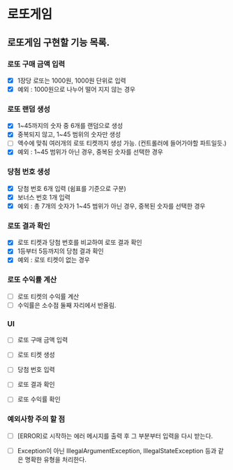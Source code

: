 # 로또게임

## 로또게임 구현할 기능 목록.

### 로또 구매 금액 입력
- [x] 1장당 로또는 1000원, 1000원 단위로 입력
- [x] 예외 : 1000원으로 나누어 떨어 지지 않는 경우

### 로또 랜덤 생성
- [x] 1~45까지의 숫자 중 6개를 랜덤으로 생성
- [x] 중복되지 않고, 1~45 범위의 숫자만 생성
- [ ] 액수에 맞춰 여러개의 로또 티켓까지 생성 가능. (컨트롤러에 들어가야할 파트일듯.)
- [x] 예외 : 1~45 범위가 아닌 경우, 중복된 숫자를 선택한 경우

### 당첨 번호 생성
- [x] 당첨 번호 6개 입력 (쉼표를 기준으로 구분)
- [x] 보너스 번호 1개 입력
- [x] 예외 : 총 7개의 숫자가 1~45 범위가 아닌 경우, 중복된 숫자를 선택한 경우

### 로또 결과 확인
- [x] 로또 티켓과 당첨 번호를 비교하여 로또 결과 확인
- [x] 1등부터 5등까지의 당첨 결과 확인
- [x] 예외 : 로또 티켓이 없는 경우

### 로또 수익률 계산
- [ ] 로또 티켓의 수익률 계산
- [ ] 수익률은 소수점 둘째 자리에서 반올림.

### UI
- [ ] 로또 구매 금액 입력
- [ ] 로또 티켓 생성
- [ ] 당첨 번호 입력
- [ ] 로또 결과 확인
- [ ] 로또 수익률 확인


### 예외사항 주의 할 점
- [ ] [ERROR]로 시작하는 에러 메시지를 출력 후 그 부분부터 입력을 다시 받는다.
- [ ] Exception이 아닌 IllegalArgumentException, IllegalStateException 등과 같은 명확한 유형을 처리한다.


